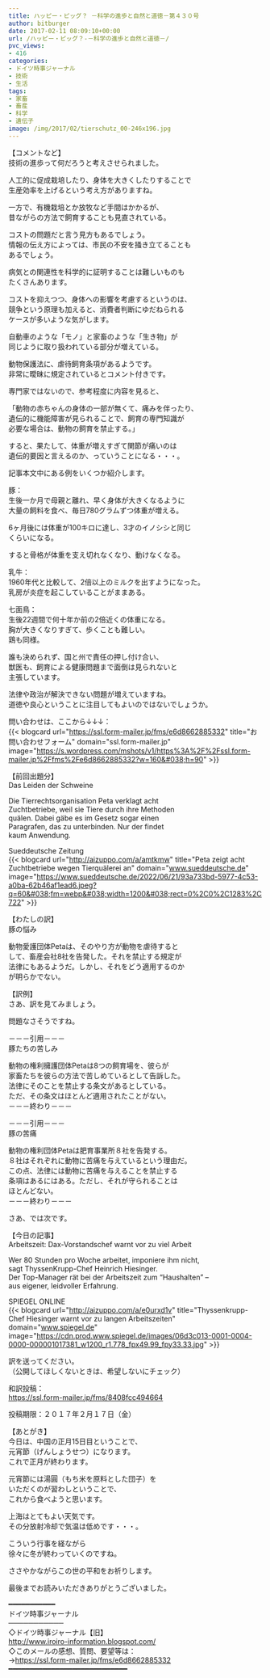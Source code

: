 ```yaml
---
title: ハッピー・ピッグ？ －科学の進歩と自然と道徳－第４３０号
author: bitburger
date: 2017-02-11 08:09:10+00:00
url: /ハッピー・ピッグ？-－科学の進歩と自然と道徳－/
pvc_views:
- 416
categories:
- ドイツ時事ジャーナル
- 技術
- 生活
tags:
- 家畜
- 畜産
- 科学
- 遺伝子
image: /img/2017/02/tierschutz_00-246x196.jpg
---
```

【コメントなど】  
技術の進歩って何だろうと考えさせられました。  
  
人工的に促成栽培したり、身体を大きくしたりすることで  
生産効率を上げるという考え方がありますね。  
  
一方で、有機栽培とか放牧など手間はかかるが、  
昔ながらの方法で飼育することも見直されている。  
  
コストの問題だと言う見方もあるでしょう。  
情報の伝え方によっては、市民の不安を掻き立てることも  
あるでしょう。  
  
病気との関連性を科学的に証明することは難しいものも  
たくさんあります。  
  
コストを抑えつつ、身体への影響を考慮するというのは、  
競争という原理も加えると、消費者判断にゆだねられる  
ケースが多いような気がします。  
  
自動車のような「モノ」と家畜のような「生き物」が  
同じように取り扱われている部分が増えている。

動物保護法に、虐待飼育条項があるようです。  
非常に曖昧に規定されているとコメント付きです。  
  
専門家ではないので、参考程度に内容を見ると、  
  
「動物の赤ちゃんの身体の一部が無くて、痛みを伴ったり、  
遺伝的に機能障害が見られることで、飼育の専門知識が  
必要な場合は、動物の飼育を禁止する。」  
  
すると、果たして、体重が増えすぎて関節が痛いのは  
遺伝的要因と言えるのか、っていうことになる・・・。 

記事本文中にある例をいくつか紹介します。  
  
豚：  
生後一か月で母親と離れ、早く身体が大きくなるように  
大量の飼料を食べ、毎日780グラムずつ体重が増える。  
  
6ヶ月後には体重が100キロに達し、3才のイノシシと同じ  
くらいになる。  
  
すると骨格が体重を支え切れなくなり、動けなくなる。  
  
乳牛：  
1960年代と比較して、2倍以上のミルクを出すようになった。  
乳房が炎症を起こしていることがままある。  
  
七面鳥：  
生後22週間で何十年か前の2倍近くの体重になる。  
胸が大きくなりすぎて、歩くことも難しい。  
鶏も同様。  
  
誰も決められず、国と州で責任の押し付け合い、  
獣医も、飼育による健康問題まで面倒は見られないと  
主張しています。  
  
法律や政治が解決できない問題が増えていますね。  
道徳や良心ということに注目してもよいのではないでしょうか。  
  
問い合わせは、ここから↓↓↓：  
{{< blogcard url="https://ssl.form-mailer.jp/fms/e6d8662885332" title="&#12362;&#21839;&#12356;&#21512;&#12431;&#12379;&#12501;&#12457;&#12540;&#12512;" domain="ssl.form-mailer.jp" image="https://s.wordpress.com/mshots/v1/https%3A%2F%2Fssl.form-mailer.jp%2Ffms%2Fe6d8662885332?w=160&#038;h=90" >}} 

【前回出題分】  
Das Leiden der Schweine  
  
Die Tierrechtsorganisation Peta verklagt acht  
Zuchtbetriebe, weil sie Tiere durch ihre Methoden  
quälen. Dabei gäbe es im Gesetz sogar einen  
Paragrafen, das zu unterbinden. Nur der findet  
kaum Anwendung.  
  
Sueddeutsche Zeitung  
{{< blogcard url="http://aizuppo.com/a/amtkmw" title="Peta zeigt acht Zuchtbetriebe wegen Tierquälerei an" domain="www.sueddeutsche.de" image="https://www.sueddeutsche.de/2022/06/21/93a733bd-5977-4c53-a0ba-62b46af1ead6.jpeg?q=60&#038;fm=webp&#038;width=1200&#038;rect=0%2C0%2C1283%2C722" >}} 

【わたしの訳】  
豚の悩み  
  
動物愛護団体Petaは、そのやり方が動物を虐待すると  
して、畜産会社8社を告発した。それを禁止する規定が  
法律にもあるようだ。しかし、それをどう適用するのか  
が明らかでない。 

【訳例】  
さあ、訳を見てみましょう。  
  
問題なさそうですね。 

－－－引用－－－  
豚たちの苦しみ  
  
動物の権利擁護団体Petaは8つの飼育場を、彼らが  
家畜たちを彼らの方法で苦しめているとして告訴した。  
法律にそのことを禁止する条文があるとしている。  
ただ、その条文はほとんど適用されたことがない。  
－－－終わり－－－ 

－－－引用－－－  
豚の苦痛  
  
動物の権利団体Petaは肥育事業所８社を告発する。  
８社はそれぞれに動物に苦痛を与えているという理由だ。  
この点、法律には動物に苦痛を与えることを禁止する  
条項はあるにはある。ただし、それが守られることは  
ほとんどない。  
－－－終わり－－－ 

さあ、では次です。  
  
【今日の記事】  
Arbeitszeit: Dax-Vorstandschef warnt vor zu viel Arbeit  
  
Wer 80 Stunden pro Woche arbeitet, imponiere ihm nicht,  
sagt ThyssenKrupp-Chef Heinrich Hiesinger.  
Der Top-Manager rät bei der Arbeitszeit zum &#8220;Haushalten&#8221; &#8211;  
aus eigener, leidvoller Erfahrung.  
  
SPIEGEL ONLINE  
{{< blogcard url="http://aizuppo.com/a/e0urxd1v" title="Thyssenkrupp-Chef Hiesinger warnt vor zu langen Arbeitszeiten" domain="www.spiegel.de" image="https://cdn.prod.www.spiegel.de/images/06d3c013-0001-0004-0000-000001017381_w1200_r1.778_fpx49.99_fpy33.33.jpg" >}} 

訳を送ってください。  
（公開してほしくないときは、希望しないにチェック）  
  
和訳投稿：  
 <https://ssl.form-mailer.jp/fms/8408fcc494664>  
  
投稿期限：２０１７年２月１７日（金） 

【あとがき】  
今日は、中国の正月15日目ということで、  
元宵節（げんしょうせつ）になります。  
これで正月が終わります。  
  
元宵節には湯圓（もち米を原料とした団子）を  
いただくのが習わしということで、  
これから食べようと思います。  
  
上海はとてもよい天気です。  
その分放射冷却で気温は低めです・・・。  
  
こういう行事を経ながら  
徐々に冬が終わっていくのですね。  
  
ささやかながらこの世の平和をお祈りします。  
  
最後までお読みいただきありがとうございました。 

━━━━━━━━━━━  
ドイツ時事ジャーナル  
───────────  
◇ドイツ時事ジャーナル【旧】  
<http://www.iroiro-information.blogspot.com/>  
◇このメールの感想、質問、要望等は：  
-><https://ssl.form-mailer.jp/fms/e6d8662885332>  
━━━━━━━━━━━━━━━━━━━━━━━━━━━━